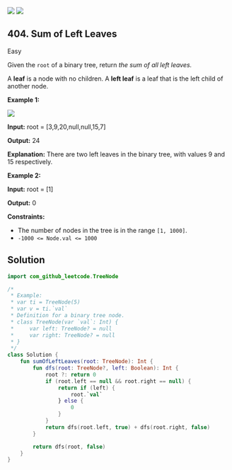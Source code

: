 [![](https://img.shields.io/github/stars/javadev/LeetCode-in-Kotlin?label=Stars&style=flat-square)](https://github.com/javadev/LeetCode-in-Kotlin)
[![](https://img.shields.io/github/forks/javadev/LeetCode-in-Kotlin?label=Fork%20me%20on%20GitHub%20&style=flat-square)](https://github.com/javadev/LeetCode-in-Kotlin/fork)

## 404\. Sum of Left Leaves

Easy

Given the `root` of a binary tree, return _the sum of all left leaves._

A **leaf** is a node with no children. A **left leaf** is a leaf that is the left child of another node.

**Example 1:**

![](https://assets.leetcode.com/uploads/2021/04/08/leftsum-tree.jpg)

**Input:** root = [3,9,20,null,null,15,7]

**Output:** 24

**Explanation:** There are two left leaves in the binary tree, with values 9 and 15 respectively.

**Example 2:**

**Input:** root = [1]

**Output:** 0

**Constraints:**

*   The number of nodes in the tree is in the range `[1, 1000]`.
*   `-1000 <= Node.val <= 1000`

## Solution

```kotlin
import com_github_leetcode.TreeNode

/*
 * Example:
 * var ti = TreeNode(5)
 * var v = ti.`val`
 * Definition for a binary tree node.
 * class TreeNode(var `val`: Int) {
 *     var left: TreeNode? = null
 *     var right: TreeNode? = null
 * }
 */
class Solution {
    fun sumOfLeftLeaves(root: TreeNode): Int {
        fun dfs(root: TreeNode?, left: Boolean): Int {
            root ?: return 0
            if (root.left == null && root.right == null) {
                return if (left) {
                    root.`val`
                } else {
                    0
                }
            }
            return dfs(root.left, true) + dfs(root.right, false)
        }

        return dfs(root, false)
    }
}
```